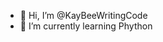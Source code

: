 - 👋 Hi, I’m @KayBeeWritingCode
- 🌱 I’m currently learning Phython

<!---
KayBeeWritingCode/KayBeeWritingCode is a ✨ special ✨ repository because its `README.md` (this file) appears on your GitHub profile.
You can click the Preview link to take a look at your changes.
--->
